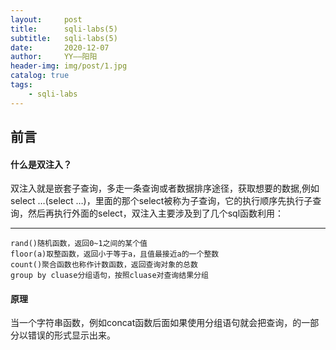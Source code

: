 ```yaml
---
layout:     post
title:      sqli-labs(5)
subtitle:   sqli-labs(5)
date:       2020-12-07
author:     YY——阳阳
header-img: img/post/1.jpg
catalog: true
tags:
    - sqli-labs
---
```


## 前言

#### 什么是双注入？

双注入就是嵌套子查询，多走一条查询或者数据排序途径，获取想要的数据,例如select …(select …)，里面的那个select被称为子查询，它的执行顺序先执行子查询，然后再执行外面的select，双注入主要涉及到了几个sql函数利用：

---------------
```
rand()随机函数，返回0~1之间的某个值
floor(a)取整函数，返回小于等于a，且值最接近a的一个整数
count()聚合函数也称作计数函数，返回查询对象的总数
group by cluase分组语句，按照cluase对查询结果分组
```
#### 原理
当一个字符串函数，例如concat函数后面如果使用分组语句就会把查询，的一部分以错误的形式显示出来。